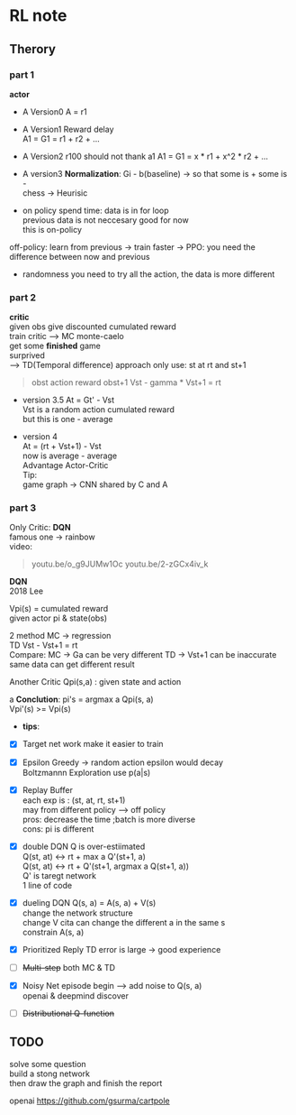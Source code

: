 # RL note

## Therory  

### part 1
**actor**
- A Version0 
A = r1  

- A Version1
Reward delay  
A1 = G1 = r1 + r2 + ...  

- A Version2
r100 should not thank a1
A1 = G1 = x * r1 + x^2 * r2 + ...

- A version3
**Normalization**:
Gi - b(baseline) -> so that some is + some is -  
chess -> Heurisic 

- on policy
spend time: data is in for loop  
previous data is not neccesary good for now  
this is on-policy  

off-policy: learn from previous -> train faster
-> PPO: you need the difference between now and previous  

- randomness
you need to try all the action, the data is more different  

### part 2
**critic**  
given obs
give discounted cumulated reward  
train critic
--> MC monte-caelo  
    get some **finished** game  
    surprived  
--> TD(Temporal difference) approach
    only use: st at rt and st+1  
> obst action reward obst+1
Vst - gamma * Vst+1 = rt  

- version 3.5
At = Gt' - Vst  
Vst is a random action cumulated reward  
but this is one - average  

- version 4  
At = (rt + Vst+1) - Vst  
now is average - average  
Advantage Actor-Critic  
Tip:  
game graph -> CNN shared by C and A  

### part 3
Only Critic: **DQN**  
famous one -> rainbow  
video: 
> youtu.be/o_g9JUMw1Oc
> youtu.be/2-zGCx4iv_k  

**DQN**  
2018 Lee  
 
Vpi(s) = cumulated reward  
given actor pi & state(obs)  

2 method 
    MC -> regression   
    TD  Vst - Vst+1 = rt  
Compare:
    MC -> Ga can be very different
    TD -> Vst+1 can be inaccurate  
    same data can get different result  

Another Critic 
Qpi(s,a) : given state and action  

a **Conclution**:
pi's = argmax a Qpi(s, a)  
Vpi'(s) >= Vpi(s)  

- **tips**:
- [x] Target net work make it easier to train    

- [x] Epsilon Greedy -> random action
  epsilon would decay  
  Boltzmannn Exploration  use p(a|s)  

- [x] Replay Buffer  
  each exp is : (st, at, rt, st+1)   
  may from different policy --> off policy  
    pros: decrease the time ;batch is more diverse  
    cons: pi is different  

- [x] double DQN
  Q is over-estiimated  
  Q(st, at) <-> rt + max a Q'(st+1, a)  
  Q(st, at) <-> rt + Q'(st+1, argmax a Q(st+1, a))  
  Q' is taregt network  
  1 line of code  

- [x] dueling DQN
  Q(s, a) = A(s, a) + V(s)  
  change the network structure  
  change V cita can change the different a in the same s  
  constrain A(s, a)  

- [x] Prioritized Reply
  TD error is large -> good experience  

- [ ] ~~Multi-step~~
  both MC & TD  

- [x] Noisy Net
  episode begin --> add noise to Q(s, a)  
  openai & deepmind discover  

- [ ] ~~Distributional Q-function~~ 

## TODO
solve some question  
build a stong network  
then draw the graph and finish the report

openai https://github.com/gsurma/cartpole